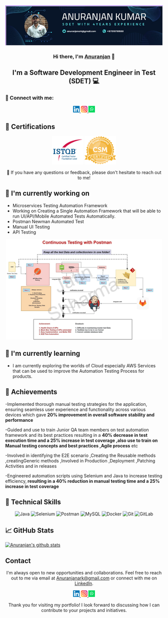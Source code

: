<p align="center">
  <a href="https://www.linkedin.com/in/AnuranjanKumar14/" target="_blank" rel="noreferrer">
    <img src="https://raw.githubusercontent.com/anuranjanark/anuranjanark.github.io//main/images/banner.png" alt="My banner">
  </a>
</p>

<h3 align="center">Hi there, I'm <a href="https://www.linkedin.com/in/AnuranjanKumar14/" target="_blank" rel="noreferrer">Anuranjan</a> 👋</h3>

<h2 align="center">I'm a Software Development Engineer in Test (SDET) 💻</h2>

### 🤝 Connect with me:

<p align="center">
  <a href="https://www.linkedin.com/in/AnuranjanKumar14/">
    <img src="https://raw.githubusercontent.com/anuranjanark/anuranjanark.github.io/main/images/linkedin.svg" alt="Anuranjan | LinkedIn" width="21px"/>
  </a>
  <a href="https://instagram.com/anuranjanrai_14">
    <img src="https://raw.githubusercontent.com/anuranjanark/anuranjanark.github.io/main/images/instagram.svg" alt="Anuranjan | Instagram" width="21px"/>
  </a>
  <a href="https://wa.link/pj824v">
    <img src="https://raw.githubusercontent.com/anuranjanark/anuranjanark.github.io/main/images/whatsapp.png" alt="Anuranjan | Whatsapp" width="21px"/>
  </a>
</p>
  
## 🥇 Certifications
<p align="center">
  <img src="https://raw.githubusercontent.com/anuranjanark/anuranjanark.github.io/main/images/ISTQB.png" alt="Anuranjan | ISTQB" width="100 px"/>
  <img src="https://raw.githubusercontent.com/anuranjanark/anuranjanark.github.io/main/images/csm.webp" alt="Anuranjan | AWS-SA" width="100 px"/>
</p>

<p align="center">💬 If you have any questions or feedback, please don't hesitate to reach out to me!</p>

## 🔭 I'm currently working on

- Microservices Testing Automation Framework
- Working on Creating a Single Automation Framework that will be able to run UI/API/Mobile Automated Tests Automatically. 
- Postman Newman Automated Test 
- Manual UI Testing
- API Testing
<p align="center">    
<img src="https://raw.githubusercontent.com/anuranjanark/anuranjanark.github.io/main/images/postmanproject.jpg" alt="Anuranjan | Whatsapp" width="500px"/> </p>

## 🌱 I'm currently learning

- I am currently exploring the worlds of Cloud especially AWS Services that can be used to improve the Automation Testing Process for products. 


## 🥇 Achievements

-Implemented thorough manual testing strategies for the application, ensuring
seamless user experience and functionality across various devices which gave
<b>20% improvement in overall software stability and performance</b>

-Guided and use to train  Junior QA team members on test automation framework and its best practices resulting in a  <b>40% decrease in test execution time and a 25% increase in test
coverage ,also use to train on Manual testing concepts and  best practices ,Agile process</b> etc

-Involved in identifying the E2E scenario  ,Creating the Reusable methods ,creatingGeneric methods ,Involved in Production ,Deployment ,Patching Activities and in releases

-Engineered automation scripts using Selenium and Java to increase testing
efficiency,<b> resulting in a 40% reduction in manual testing time and a 25% increase
in test coverage</b>

## 💼 Technical Skills

<p align="center">
  <img src="https://img.shields.io/badge/Java-007396?style=for-the-badge&logo=java&logoColor=white" alt="Java">
  <img src="https://img.shields.io/badge/Selenium-43B02A?style=for-the-badge&logo=selenium&logoColor=white" alt="Selenium">
  <img src="https://img.shields.io/badge/Postman-FF6C37?style=for-the-badge&logo=postman&logoColor=white" alt="Postman">
  <img src="https://img.shields.io/badge/MySQL-4479A1?style=for-the-badge&logo=mysql&logoColor=white" alt="MySQL">
  <img src="https://img.shields.io/badge/Docker-2496ED?style=for-the-badge&logo=docker&logoColor=white" alt="Docker">
  <img src="https://img.shields.io/badge/Git-F05032?style=for-the-badge&logo=git&logoColor=white" alt="Git">
  <img src="https://img.shields.io/badge/GitLab-FCA121?style=for-the-badge&logo=gitlab&logoColor=white" alt="GitLab">
</p>

## 📈 GitHub Stats 

[![Anuranjan's github stats](https://github-readme-stats.vercel.app/api?username=anuranjanark)](https://github.com/anuranjanark)


## Contact

<p align="center">I'm always open to new opportunities and collaborations. Feel free to reach out to me via email at <a href="mailto:Anuranjanark@gmail.com">Anuranjanark@gmail.com</a> or connect with me on <a href="https://www.linkedin.com/in/yourprofile">LinkedIn</a>.</p>

<p align="center">
  <a href="https://www.linkedin.com/in/AnuranjanKumar14/">
    <img src="https://raw.githubusercontent.com/anuranjanark/anuranjanark.github.io/main/images/linkedin.svg" alt="Anuranjan | LinkedIn" width="21px"/>
  </a>
  <a href="https://instagram.com/anuranjanrai_14">
    <img src="https://raw.githubusercontent.com/anuranjanark/anuranjanark.github.io/main/images/instagram.svg" alt="Anuranjan | Instagram" width="21px"/>
  </a>
  <a href="https://wa.link/8nquvx">
    <img src="https://raw.githubusercontent.com/anuranjanark/anuranjanark.github.io/main/images/whatsapp.png" alt="Anuranjan | Whatsapp" width="21px"/>
  </a>
</p>
  

<p align="center">Thank you for visiting my portfolio! I look forward to discussing how I can contribute to your projects and initiatives.</p>
